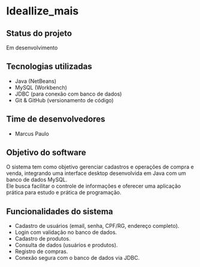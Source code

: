 # Ideallize_mais

##  Status do projeto
 Em desenvolvimento 

## Tecnologias utilizadas
- Java (NetBeans)
- MySQL (Workbench)
- JDBC (para conexão com banco de dados)
- Git & GitHub (versionamento de código)

## Time de desenvolvedores
- Marcus Paulo

## Objetivo do software
O sistema tem como objetivo gerenciar cadastros e operações de compra e venda, 
integrando uma interface desktop desenvolvida em Java com um banco de dados MySQL.  
Ele busca facilitar o controle de informações e oferecer uma aplicação prática para estudo e prática de programação.

## Funcionalidades do sistema
- Cadastro de usuários (email, senha, CPF/RG, endereço completo).
- Login com validação no banco de dados.
- Cadastro de produtos.
- Consulta de dados (usuários e produtos).
- Registro de compras.
- Conexão segura com o banco de dados via JDBC.
